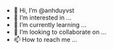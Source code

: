 - 👋 Hi, I’m @anhduyvst
- 👀 I’m interested in ...
- 🌱 I’m currently learning ...
- 💞️ I’m looking to collaborate on ...
- 📫 How to reach me ...

<!---
anhduyvst/anhduyvst is a ✨ special ✨ repository because its `README.md` (this file) appears on your GitHub profile.
You can click the Preview link to take a look at your changes.
--->
